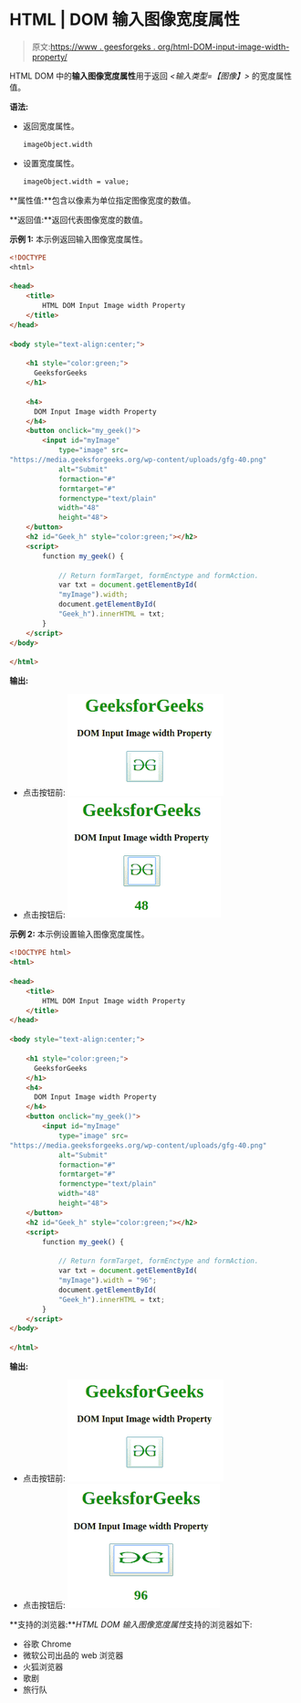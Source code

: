 # HTML | DOM 输入图像宽度属性

> 原文:[https://www . geesforgeks . org/html-DOM-input-image-width-property/](https://www.geeksforgeeks.org/html-dom-input-image-width-property/)

HTML DOM 中的**输入图像宽度属性**用于返回 *<输入类型=【图像】>* 的宽度属性值。

**语法:**

*   返回宽度属性。

    ```html
    imageObject.width
    ```

*   设置宽度属性。

    ```html
    imageObject.width = value;
    ```

**属性值:**包含以像素为单位指定图像宽度的数值。

**返回值:**返回代表图像宽度的数值。

**示例 1:** 本示例返回输入图像宽度属性。

```html
<!DOCTYPE
<html> 

<head> 
    <title> 
        HTML DOM Input Image width Property
    </title> 
</head> 

<body style="text-align:center;"> 

    <h1 style="color:green;"> 
      GeeksforGeeks 
    </h1> 

    <h4>
      DOM Input Image width Property
    </h4> 
    <button onclick="my_geek()"> 
        <input id="myImage"
            type="image" src=
"https://media.geeksforgeeks.org/wp-content/uploads/gfg-40.png"
            alt="Submit" 
            formaction="#"
            formtarget="#"
            formenctype="text/plain"
            width="48"
            height="48"> 
    </button> 
    <h2 id="Geek_h" style="color:green;"></h2> 
    <script> 
        function my_geek() { 

            // Return formTarget, formEnctype and formAction. 
            var txt = document.getElementById( 
            "myImage").width;
            document.getElementById( 
            "Geek_h").innerHTML = txt; 
        } 
    </script> 
</body> 

</html> 
```

**输出:**

*   点击按钮前:
    ![](img/8d7a9975e274a04944a869af021b2595.png)
*   点击按钮后:
    ![](img/c6e0c2259c004e270b2e0c4b934936a6.png)

**示例 2:** 本示例设置输入图像宽度属性。

```html
<!DOCTYPE html> 
<html> 

<head> 
    <title> 
        HTML DOM Input Image width Property
    </title> 
</head> 

<body style="text-align:center;"> 

    <h1 style="color:green;"> 
      GeeksforGeeks 
    </h1> 
    <h4>
      DOM Input Image width Property
    </h4> 
    <button onclick="my_geek()"> 
        <input id="myImage"
            type="image" src=
"https://media.geeksforgeeks.org/wp-content/uploads/gfg-40.png"
            alt="Submit"
            formaction="#"
            formtarget="#"
            formenctype="text/plain"
            width="48"
            height="48"> 
    </button> 
    <h2 id="Geek_h" style="color:green;"></h2> 
    <script> 
        function my_geek() { 

            // Return formTarget, formEnctype and formAction. 
            var txt = document.getElementById( 
            "myImage").width = "96";
            document.getElementById( 
            "Geek_h").innerHTML = txt; 
        } 
    </script> 
</body> 

</html>                    
```

**输出:**

*   点击按钮前:
    ![](img/8d7a9975e274a04944a869af021b2595.png)
*   点击按钮后:
    ![](img/61a0ff205d9c7256d78f73540c7bed6c.png)

**支持的浏览器:***HTML DOM 输入图像宽度属性*支持的浏览器如下:

*   谷歌 Chrome
*   微软公司出品的 web 浏览器
*   火狐浏览器
*   歌剧
*   旅行队